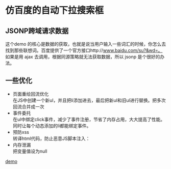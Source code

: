 # 仿百度的自动下拉搜索框
## JSONP跨域请求数据
这个demo 的核心是数据的获取，也就是说当用户输入一些词汇的时候，你怎么去找到那些联想词。百度提供了一个官方接口http://www.baidu.com/su?&wd=。<br>如果是用 ajax 去调用，根据同源策略就无法获取数据，所以 jsonp 是个很好的办法。
## 一些优化
* 页面重绘回流优化<br>
在JS中创建一个新ul，并且把li添加进去，最后把新ul和旧ul进行替换。把多次回流合并成一次
* 事件委托<br>
在ul中绑定click事件，减少了事件注册，节省了内存占用，大大提高了性能。同时让每个动态添加的li都能绑定事件。
* 预防xss<br>
转译html代码，防止恶意JS脚本注入：
* 内存泄漏<br>
把变量值设为null

[demo](https://wonderfulshan.github.io/searchList)

